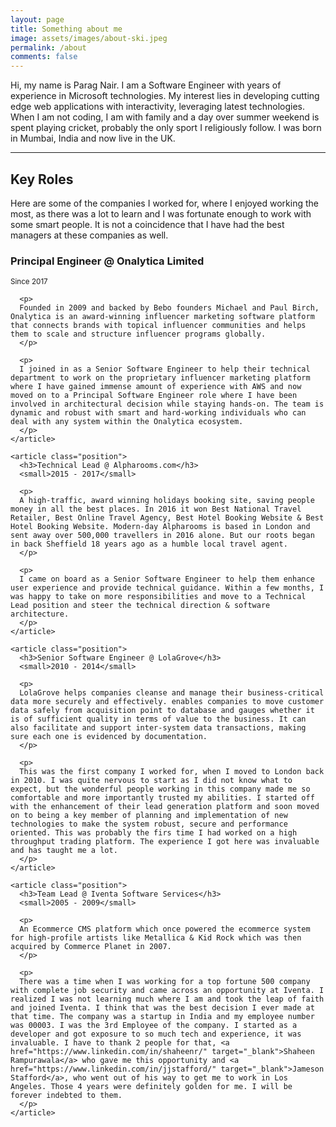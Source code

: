 ```yaml
---
layout: page
title: Something about me
image: assets/images/about-ski.jpeg
permalink: /about
comments: false
---
```


<div class="row">
  <div class="col-md-12">

  <p>
  Hi, my name is Parag Nair. I am a Software Engineer with years of experience in Microsoft technologies. My interest lies in developing cutting edge web applications with interactivity, leveraging latest technologies. When I am not coding, I am with family and a day over summer weekend is spent playing cricket, probably the only sport I religiously follow. I was born in Mumbai, India and now live in the UK.
  </p>

  <hr>

  <h2>Key Roles</h2>

  <p>
  Here are some of the companies I worked for, where I enjoyed working the most, as there was a lot to learn and I was fortunate enough to work with some smart people. It is not a coincidence that I have had the best managers at these companies as well.
  </p>

  <section class="past-experiences">
    <article class="position">
      <h3>Principal Engineer @ Onalytica Limited</h3>
      <small>Since 2017</small>

      <p>
      Founded in 2009 and backed by Bebo founders Michael and Paul Birch, Onalytica is an award-winning influencer marketing software platform that connects brands with topical influencer communities and helps them to scale and structure influencer programs globally.
      </p>

      <p>
      I joined in as a Senior Software Engineer to help their technical department to work on the proprietary influencer marketing platform where I have gained immense amount of experience with AWS and now moved on to a Principal Software Engineer role where I have been involved in architectural decision while staying hands-on. The team is dynamic and robust with smart and hard-working individuals who can deal with any system within the Onalytica ecosystem.
      </p>
    </article>

    <article class="position">
      <h3>Technical Lead @ Alpharooms.com</h3>
      <small>2015 - 2017</small>

      <p>
      A high-traffic, award winning holidays booking site, saving people money in all the best places. In 2016 it won Best National Travel Retailer, Best Online Travel Agency, Best Hotel Booking Website & Best Hotel Booking Website. Modern-day Alpharooms is based in London and sent away over 500,000 travellers in 2016 alone. But our roots began in back Sheffield 18 years ago as a humble local travel agent.
      </p>

      <p>
      I came on board as a Senior Software Engineer to help them enhance user experience and provide technical guidance. Within a few months, I was happy to take on more responsibilities and move to a Technical Lead position and steer the technical direction & software architecture.
      </p>
    </article>

    <article class="position">
      <h3>Senior Software Engineer @ LolaGrove</h3>
      <small>2010 - 2014</small>

      <p>
      LolaGrove helps companies cleanse and manage their business-critical data more securely and effectively. enables companies to move customer data safely from acquisition point to database and gauges whether it is of sufficient quality in terms of value to the business. It can also facilitate and support inter-system data transactions, making sure each one is evidenced by documentation.
      </p>

      <p>
      This was the first company I worked for, when I moved to London back in 2010. I was quite nervous to start as I did not know what to expect, but the wonderful people working in this company made me so comfortable and more importantly trusted my abilities. I started off with the enhancement of their lead generation platform and soon moved on to being a key member of planning and implementation of new technologies to make the system robust, secure and performance oriented. This was probably the firs time I had worked on a high throughput trading platform. The experience I got here was invaluable and has taught me a lot.
      </p>
    </article>

    <article class="position">
      <h3>Team Lead @ Iventa Software Services</h3>
      <small>2005 - 2009</small>

      <p>
      An Ecommerce CMS platform which once powered the ecommerce system for high-profile artists like Metallica & Kid Rock which was then acquired by Commerce Planet in 2007.
      </p>

      <p>
      There was a time when I was working for a top fortune 500 company with complete job security and came across an opportunity at Iventa. I realized I was not learning much where I am and took the leap of faith and joined Iventa. I think that was the best decision I ever made at that time. The company was a startup in India and my employee number was 00003. I was the 3rd Employee of the company. I started as a developer and got exposure to so much tech and experience, it was invaluable. I have to thank 2 people for that, <a href="https://www.linkedin.com/in/shaheenr/" target="_blank">Shaheen Rampurawala</a> who gave me this opportunity and <a href="https://www.linkedin.com/in/jjstafford/" target="_blank">Jameson Stafford</a>, who went out of his way to get me to work in Los Angeles. Those 4 years were definitely golden for me. I will be forever indebted to them.
      </p>
    </article>
  </section>



  </div>
</div>